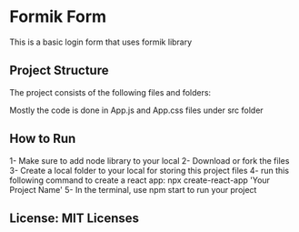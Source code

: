 # Formik Form
This is a basic login form that uses formik library

## Project Structure
The project consists of the following files and folders:

Mostly the code is done in App.js and App.css files under src folder

## How to Run

1- Make sure to add node library to your local
2- Download or fork the files
3- Create a local folder to your local for storing this project files
4- run  this following command to create a react app: npx create-react-app 'Your Project Name'
5- In the terminal, use npm start to run your project

## License: MIT Licenses
